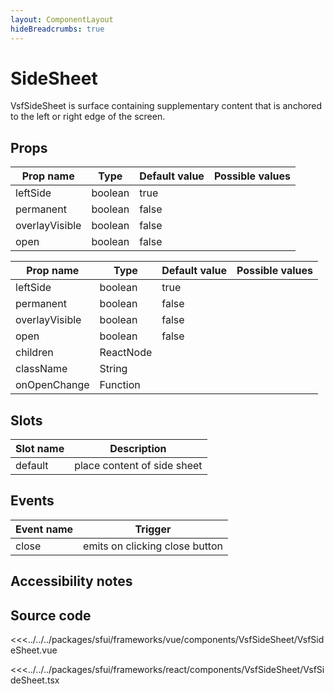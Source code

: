 ```yaml
---
layout: ComponentLayout
hideBreadcrumbs: true
---
```

# SideSheet

VsfSideSheet is surface containing supplementary content that is anchored to the left or right edge of the screen.

<Generate />

## Props

<!-- vue -->

| Prop name             | Type                       | Default value | Possible values                        |
|-----------------------|----------------------------|---------------|----------------------------------------|
|  leftSide             |  boolean                   |  true         |                                        |
|  permanent            |  boolean                   |  false        |                                        |
|  overlayVisible       |  boolean                   |  false        |                                        |
|  open                 |  boolean                   |  false        |                                        |


<!-- end vue -->

<!-- react -->

| Prop name             | Type                       | Default value | Possible values                        |
|-----------------------|----------------------------|---------------|----------------------------------------|
|  leftSide             |  boolean                   |  true         |                                        |
|  permanent            |  boolean                   |  false        |                                        |
|  overlayVisible       |  boolean                   |  false        |                                        |
|  open                 |  boolean                   |  false        |                                        |
|  children             |  ReactNode                 |               |                                        |
|  className            |  String                    |               |                                        |
|  onOpenChange         |  Function                  |               |                                        |

<!-- end react -->

<!-- vue -->
## Slots

| Slot name       |            Description            |
| ---------       | :-------------------------------: |
|  default        |  place content of side sheet      |


## Events

| Event name |            Trigger               |
| ---------- | :----------------------------:   |
|  close     |  emits on clicking close button  |

<!-- end vue -->


## Accessibility notes


## Source code

<!-- vue -->
<<<../../../packages/sfui/frameworks/vue/components/VsfSideSheet/VsfSideSheet.vue
<!-- end vue -->
<!-- react -->
<<<../../../packages/sfui/frameworks/react/components/VsfSideSheet/VsfSideSheet.tsx
<!-- end react -->
